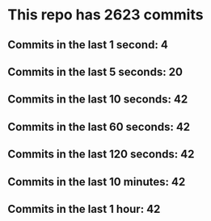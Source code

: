 # This repo has 2623 commits

## Commits in the last 1 second: 4
## Commits in the last 5 seconds: 20
## Commits in the last 10 seconds: 42
## Commits in the last 60 seconds: 42
## Commits in the last 120 seconds: 42
## Commits in the last 10 minutes: 42
## Commits in the last 1 hour: 42
